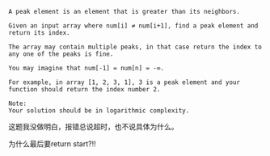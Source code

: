     A peak element is an element that is greater than its neighbors.

    Given an input array where num[i] ≠ num[i+1], find a peak element and return its index.

    The array may contain multiple peaks, in that case return the index to any one of the peaks is fine.

    You may imagine that num[-1] = num[n] = -∞.

    For example, in array [1, 2, 3, 1], 3 is a peak element and your function should return the index number 2.

    Note:
    Your solution should be in logarithmic complexity.
    
这题我没做明白，报错总说超时，也不说具体为什么。

为什么最后要return start?!!
